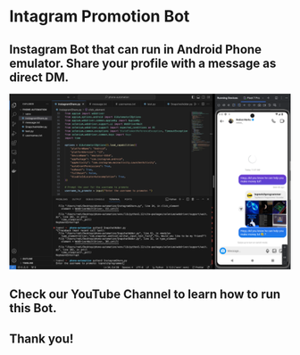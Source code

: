 # Intagram Promotion Bot

## Instagram Bot that can run in Android Phone emulator. Share your profile with a message as direct DM.

![Instagram Promotion Bot](./img.png)

## Check our YouTube Channel to learn how to run this Bot.

## Thank you!
